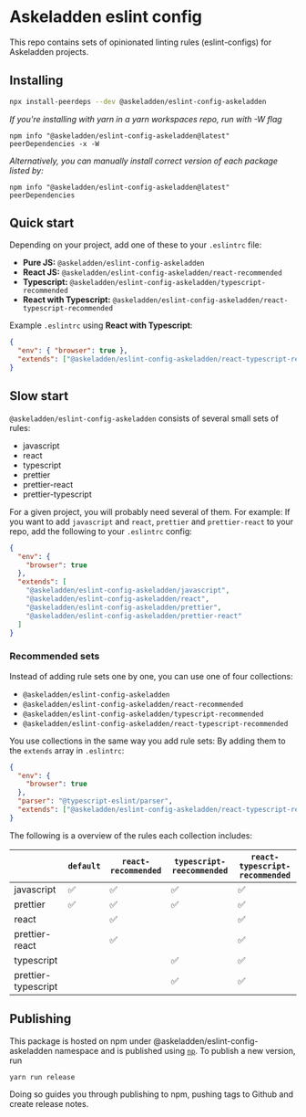 # Askeladden eslint config

This repo contains sets of opinionated linting rules (eslint-configs) for Askeladden projects.

## Installing

```sh
npx install-peerdeps --dev @askeladden/eslint-config-askeladden
```

_If you're installing with yarn in a yarn workspaces repo, run with -W flag_
``` 
npm info "@askeladden/eslint-config-askeladden@latest" peerDependencies -x -W
```


_Alternatively, you can manually install correct version of each package listed by:_
```
npm info "@askeladden/eslint-config-askeladden@latest" peerDependencies
```


## Quick start

Depending on your project, add one of these to your `.eslintrc` file:

- **Pure JS:** `@askeladden/eslint-config-askeladden`
- **React JS:** `@askeladden/eslint-config-askeladden/react-recommended`
- **Typescript:** `@askeladden/eslint-config-askeladden/typescript-recommended`
- **React with Typescript:** `@askeladden/eslint-config-askeladden/react-typescript-recommended`

Example `.eslintrc` using **React with Typescript**:

```json
{
  "env": { "browser": true },
  "extends": ["@askeladden/eslint-config-askeladden/react-typescript-recommended"]
}
```

## Slow start

`@askeladden/eslint-config-askeladden` consists of several small sets of rules:

- javascript
- react
- typescript
- prettier
- prettier-react
- prettier-typescript

For a given project, you will probably need several of them. For example: If you want to add `javascript` and `react`, `prettier` and `prettier-react` to your repo, add the following to your `.eslintrc` config:

```json
{
  "env": {
    "browser": true
  },
  "extends": [
    "@askeladden/eslint-config-askeladden/javascript",
    "@askeladden/eslint-config-askeladden/react",
    "@askeladden/eslint-config-askeladden/prettier",
    "@askeladden/eslint-config-askeladden/prettier-react"
  ]
}
```

### Recommended sets

Instead of adding rule sets one by one, you can use one of four collections:

- `@askeladden/eslint-config-askeladden`
- `@askeladden/eslint-config-askeladden/react-recommended`
- `@askeladden/eslint-config-askeladden/typescript-recommended`
- `@askeladden/eslint-config-askeladden/react-typescript-recommended`

You use collections in the same way you add rule sets: By adding them to the `extends` array in `.eslintrc`:

```json
{
  "env": {
    "browser": true
  },
  "parser": "@typescript-eslint/parser",
  "extends": ["@askeladden/eslint-config-askeladden/react-typescript-recommended"]
}
```

The following is a overview of the rules each collection includes:

|                     | `default` | `react-recommended` | `typescript-reecommended` | `react-typescript-recommended` |
| ------------------- | --------- | ------------------- | ------------------------- | ------------------------------ |
| javascript          | ✅        | ✅                  | ✅                        | ✅                             |
| prettier            | ✅        | ✅                  | ✅                        | ✅                             |
| react               |           | ✅                  |                           | ✅                             |
| prettier-react      |           | ✅                  |                           | ✅                             |
| typescript          |           |                     | ✅                        | ✅                             |
| prettier-typescript |           |                     | ✅                        | ✅                             |

## Publishing

This package is hosted on npm under @askeladden/eslint-config-askeladden namespace and is published using [`np`](https://github.com/sindresorhus/np). To publish a new version, run

```sh
yarn run release
```

Doing so guides you through publishing to npm, pushing tags to Github and create release notes.

